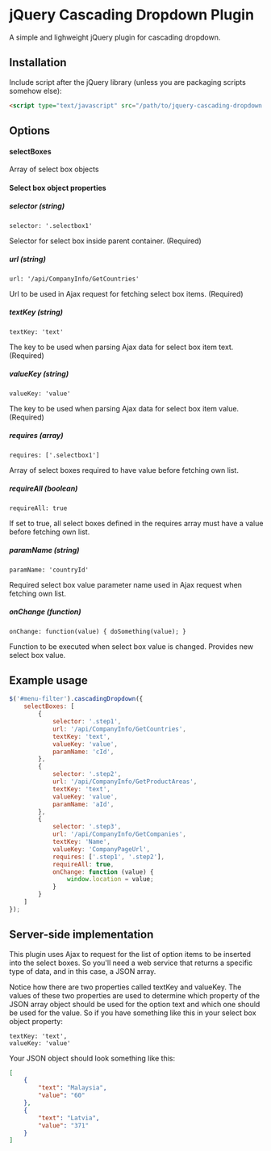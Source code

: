 # jQuery Cascading Dropdown Plugin

A simple and lighweight jQuery plugin for cascading dropdown.

## Installation

Include script after the jQuery library (unless you are packaging scripts somehow else):

```html
<script type="text/javascript" src="/path/to/jquery-cascading-dropdown.js"></script>
```

## Options

#### selectBoxes

Array of select box objects

#### Select box object properties

##### selector (string)

    selector: '.selectbox1'

Selector for select box inside parent container. (Required)

##### url (string)

    url: '/api/CompanyInfo/GetCountries'

Url to be used in Ajax request for fetching select box items. (Required)

##### textKey (string)

    textKey: 'text'

The key to be used when parsing Ajax data for select box item text. (Required)

##### valueKey (string)

    valueKey: 'value'

The key to be used when parsing Ajax data for select box item value. (Required)

##### requires (array)

    requires: ['.selectbox1']

Array of select boxes required to have value before fetching own list.

##### requireAll (boolean)

    requireAll: true

If set to true, all select boxes defined in the requires array must have a value before fetching own list.

##### paramName (string)

    paramName: 'countryId'

Required select box value parameter name used in Ajax request when fetching own list.

##### onChange (function)

    onChange: function(value) { doSomething(value); }

Function to be executed when select box value is changed. Provides new select box value.

## Example usage

```javascript
$('#menu-filter').cascadingDropdown({
    selectBoxes: [
        {
            selector: '.step1',
            url: '/api/CompanyInfo/GetCountries',
            textKey: 'text',
            valueKey: 'value',
            paramName: 'cId',
        },
        {
            selector: '.step2',
            url: '/api/CompanyInfo/GetProductAreas',
            textKey: 'text',
            valueKey: 'value',
            paramName: 'aId',
        },
        {
            selector: '.step3',
            url: '/api/CompanyInfo/GetCompanies',
            textKey: 'Name',
            valueKey: 'CompanyPageUrl',
            requires: ['.step1', '.step2'],
            requireAll: true,
            onChange: function (value) {
                window.location = value;
            }
        }
    ]
});
```

## Server-side implementation

This plugin uses Ajax to request for the list of option items to be inserted into the select boxes. 
So you'll need a web service that returns a specific type of data, and in this case, a JSON array.

Notice how there are two properties called textKey and valueKey. The values of these two properties are
used to determine which property of the JSON array object should be used for the option text and which one
should be used for the value. So if you have something like this in your select box object property:

    textKey: 'text',
    valueKey: 'value'

Your JSON object should look something like this:

```json
[
    {
        "text": "Malaysia",
        "value": "60"
    },
    {
        "text": "Latvia",
        "value": "371"
    }
]
```